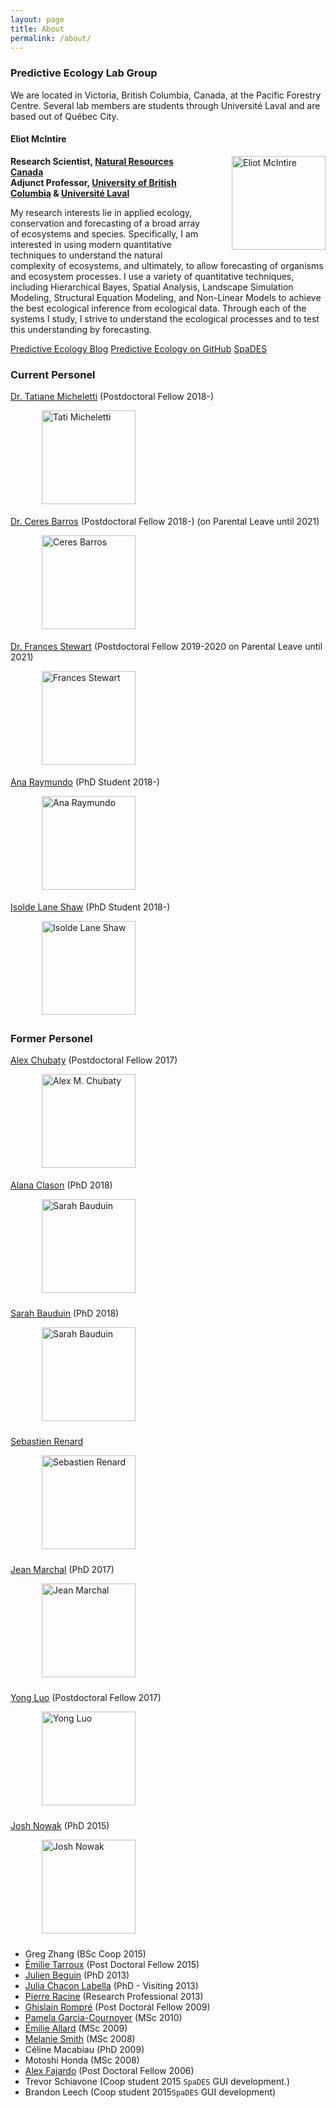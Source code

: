 ```yaml
---
layout: page
title: About
permalink: /about/
---
```


### Predictive Ecology Lab Group

We are located in Victoria, British Columbia, Canada, at the Pacific Forestry Centre. Several lab members are students through Université Laval and are based out of Québec City.

#### Eliot McIntire  

<div style="float:right; padding:0px 0px 10px 50px;">
<img src="{{ site.baseurl }}/img/people/EliotMcIntire.jpg" alt="Eliot McIntire" width="150"/>
</div>

**Research Scientist, [Natural Resources Canada](www.nrcan.gc.ca/home)**  
**Adjunct Professor, [University of British Columbia](www.ubc.ca) & [Université Laval](www.ulaval.ca)**

<div>
My research interests lie in applied ecology, conservation and forecasting of a broad array of ecosystems and species. Specifically, I am interested in using modern quantitative techniques to understand the natural complexity of ecosystems, and ultimately, to allow forecasting of organisms and ecosystem processes. I use a variety of quantitative techniques, including Hierarchical Bayes, Spatial Analysis, Landscape Simulation Modeling, Structural Equation Modeling, and Non-Linear Models to achieve the best ecological inference from ecological data. Through each of the systems I study, I strive to understand the ecological processes and to test this understanding by forecasting.
</div>

[Predictive Ecology Blog](https://predictiveecology.org/)
[Predictive Ecology on GitHub](https://github.com/PredictiveEcology)
[SpaDES](https://spades.predictiveecology.org)

### Current Personel


[Dr. Tatiane Micheletti](https://github.com/tati-micheletti/) (Postdoctoral Fellow 2018-)

<div style="static; padding:0px 0px 5px 50px;">
<img src="https://borealbirds.ualberta.ca/wp-content/uploads/sites/85/2019/07/TatiMichelleti.jpg" alt="Tati Micheletti" width="150"/>
</div>

[Dr. Ceres Barros](https://ceresbarros.wordpress.com/) (Postdoctoral Fellow 2018-) (on Parental Leave until 2021)

<div style="static; padding:0px 0px 5px 50px;">
<img src="https://i1.rgstatic.net/ii/profile.image/705102948093955-1545121051789_Q512/Ceres_Barros.jpg" alt="Ceres Barros" width="150"/>
</div>

[Dr. Frances Stewart](http://www.stewartresearch.ca/) (Postdoctoral Fellow 2019-2020 on Parental Leave until 2021)

<div style="static; padding:0px 0px 5px 50px;">
<img src="http://www.stewartresearch.ca/uploads/4/5/7/0/45702893/francesstewart_orig.jpg" alt="Frances Stewart" width="150"/>
</div>

[Ana Raymundo](https://borealbirds.ualberta.ca/2019/07/11/ana-raymundo/) (PhD Student 2018-)

<div style="static; padding:0px 0px 5px 50px;">
<img src="https://borealbirds.ualberta.ca/wp-content/uploads/sites/85/2019/07/AnaRaymundo.jpg" alt="Ana Raymundo" width="150"/>
</div>

[Isolde Lane Shaw](https://borealbirds.ualberta.ca/2019/07/11/isolde-lane-shaw/) (PhD Student 2018-)

<div style="static; padding:0px 0px 5px 50px;">
<img src="https://borealbirds.ualberta.ca/wp-content/uploads/sites/85/2019/07/IsoldeLaneShaw.jpg" alt="Isolde Lane Shaw" width="150"/>
</div>


### Former Personel


[Alex Chubaty](alexchubaty.com) (Postdoctoral Fellow 2017)

<div style="static; padding:0px 0px 5px 50px;">
<img src="{{ site.baseurl }}/img/people/alexchubatyweb_crop.jpg" alt="Alex M. Chubaty" width="150"/>
</div>


[Alana Clason](https://bvcentre.ca/index.php/people/bio/alana_clason1) (PhD 2018)
<div style="static; padding:0px 0px 10px 50px;">
<img src="https://bvcentre.ca/images/made/images/uploads/people_photos/Alana_Clason_200_300.jpg" width="150" alt="Sarah Bauduin"/>
</div>



[Sarah Bauduin](https://www.sarahbauduin.fr/) (PhD 2018)
<div style="static; padding:0px 0px 10px 50px;">
<img src="https://www.sarahbauduin.fr/wp-content/uploads/2019/08/BauduinSarah_profil.jpg" width="150" alt="Sarah Bauduin"/>
</div>


[Sebastien Renard](https://www.researchgate.net/profile/Sebastien_Renard2)

<div style="static; padding:0px 0px 10px 50px;">
<img src="https://i1.rgstatic.net/ii/profile.image/288757442990080-1445856547205_Q512/Sebastien_Renard2.jpg" width="150" alt="Sebastien Renard"/>
</div>



[Jean Marchal](https://www.wavx.ca/) (PhD 2017)
<div style="static; padding:0px 0px 10px 50px;">
<img src="https://www.wavx.ca/theme/images/faces/jean_marchal.png" width="150" alt="Jean Marchal"/>
</div>


[Yong Luo](https://sites.google.com/a/lakeheadu.ca/yong-luo/home) (Postdoctoral Fellow 2017)

<div style="static; padding:0px 0px 10px 50px;">
<img src="{{ site.baseurl }}/img/people/Yong.jpg" width="150" alt="Yong Luo"/>
</div>

[Josh Nowak](https://www.speedgoat.io/story/) (PhD 2015)
<div style="static; padding:0px 0px 10px 50px;">
<img src="https://www.cfc.umt.edu/research/lukacslab/imx/Josh%20Nowak_2018.jpg" width="150" alt="Josh Nowak"/>
</div>


- Greg Zhang (BSc Coop 2015)
- [Émilie Tarroux](https://chaireafd.uqat.ca/chercheurs/PageIndividus_f.asp?IdCollaboration=50) (Post Doctoral Fellow 2015)
- [Julien Beguin](https://www.cef-cfr.ca/index.php?n=Membres.JulienBeguin) (PhD 2013)
- [Julia Chacon Labella](https://www.researchgate.net/profile/Julia_Chacon-Labella/) (PhD - Visiting 2013)
- [Pierre Racine](https://www.cef-cfr.ca/index.php?n=Membres.PierreRacine) (Research Professional 2013)
- [Ghislain Rompré](https://www.cef-cfr.ca/index.php?n=Membres.GhislainRompre) (Post Doctoral Fellow 2009)
- [Pamela Garcia-Cournoyer](https://www.cef-cfr.ca/index.php?n=Membres.PamelaGarciaCournoyer) (MSc 2010)
- [Émilie Allard](https://www.cef-cfr.ca/index.php?n=Membres.EmilieAllard) (MSc 2009)
- [Melanie Smith](https://ak.audubon.org/melanie-smith-science-director) (MSc 2008)
- Céline Macabiau (PhD 2009)
- Motoshi Honda (MSc 2008)
- [Alex Fajardo](https://sites.google.com/site/alexfajardosite/) (Post Doctoral Fellow 2006)
- Trevor Schiavone (Coop student 2015 `SpaDES` GUI development.)
- Brandon Leech (Coop student 2015`SpaDES` GUI development)


